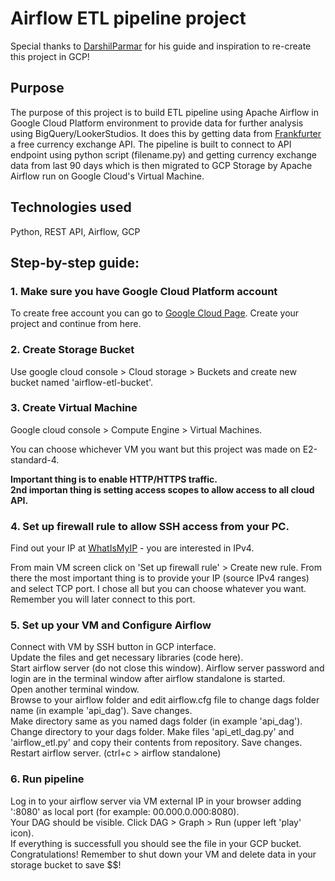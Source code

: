
# Airflow ETL pipeline project

Special thanks to [DarshilParmar](https://www.youtube.com/@DarshilParmar) for his guide and inspiration to re-create this project in GCP!

## Purpose

The purpose of this project is to build ETL pipeline using Apache Airflow in Google Cloud Platform environment to provide data for further analysis using BigQuery/LookerStudios. It does this by getting data from [Frankfurter](https://www.frankfurter.app/) a free currency exchange API.
The pipeline is built to connect to API endpoint using python script (filename.py) and getting currency exchange data from last 90 days which is then migrated to GCP Storage by Apache Airflow run on Google Cloud's Virtual Machine.

## Technologies used

Python, REST API, Airflow, GCP

## Step-by-step guide:

### 1. Make sure you have Google Cloud Platform account

To create free account you can go to [Google Cloud Page](https://cloud.google.com/). Create your project and continue from here.

### 2. Create Storage Bucket

Use google cloud console > Cloud storage > Buckets and create new bucket named 'airflow-etl-bucket'.

### 3. Create Virtual Machine

Google cloud console > Compute Engine > Virtual Machines. 

You can choose whichever VM you want but this project was made on E2-standard-4.

**Important thing is to enable HTTP/HTTPS traffic.**<br>
**2nd importan thing is setting access scopes to allow access to all cloud API.**

### 4. Set up firewall rule to allow SSH access from your PC.

Find out your IP at [WhatIsMyIP](https://www.whatismyip.com/) - you are interested in IPv4.

From main VM screen click on 'Set up firewall rule' > Create new rule. From there the most important thing is to provide your IP (source IPv4 ranges) and select TCP port. I chose all but you can choose whatever you want. Remember you will later connect to this port.

### 5. Set up your VM and Configure Airflow

Connect with VM by SSH button in GCP interface.<br>
Update the files and get necessary libraries (code here).<br>
Start airflow server (do not close this window). Airflow server password and login are in the terminal window after airflow standalone is started.<br>
Open another terminal window.<br>
Browse to your airflow folder and edit airflow.cfg file to change dags folder name (in example 'api_dag'). Save changes.<br>
Make directory same as you named dags folder (in example 'api_dag').<br>
Change directory to your dags folder. Make files 'api_etl_dag.py' and 'airflow_etl.py' and copy their contents from repository. Save changes.<br>
Restart airflow server. (ctrl+c > airflow standalone)

### 6. Run pipeline

Log in to your airflow server via VM external IP in your browser adding ':8080' as local port (for example: 00.000.0.000:8080). <br>
Your DAG should be visible. Click DAG > Graph > Run (upper left 'play' icon).<br>
If everything is successfull you should see the file in your GCP bucket.<br>
Congratulations! Remember to shut down your VM and delete data in your storage bucket to save $$!
